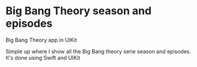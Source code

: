 # Big Bang Theory season and episodes
Big Bang Theory app in UIKit

Simple up where I show all the Big Bang theory serie season and episodes.
It's done using Swift and UIKit
